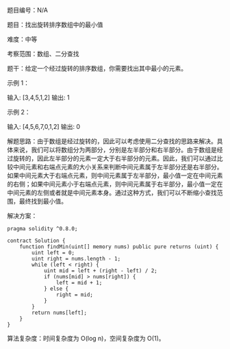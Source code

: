 题目编号：N/A

题目：找出旋转排序数组中的最小值

难度：中等

考察范围：数组、二分查找

题干：给定一个经过旋转的排序数组，你需要找出其中最小的元素。

示例 1：

输入: [3,4,5,1,2]
输出: 1

示例 2：

输入: [4,5,6,7,0,1,2]
输出: 0

解题思路：由于数组是经过旋转的，因此可以考虑使用二分查找的思路来解决。具体来说，我们可以将数组分为两部分，分别是左半部分和右半部分。由于数组是经过旋转的，因此左半部分的元素一定大于右半部分的元素。因此，我们可以通过比较中间元素和右端点元素的大小关系来判断中间元素属于左半部分还是右半部分。如果中间元素大于右端点元素，则中间元素属于左半部分，最小值一定在中间元素的右侧；如果中间元素小于右端点元素，则中间元素属于右半部分，最小值一定在中间元素的左侧或者就是中间元素本身。通过这种方式，我们可以不断缩小查找范围，最终找到最小值。

解决方案：

```
pragma solidity ^0.8.0;

contract Solution {
    function findMin(uint[] memory nums) public pure returns (uint) {
        uint left = 0;
        uint right = nums.length - 1;
        while (left < right) {
            uint mid = left + (right - left) / 2;
            if (nums[mid] > nums[right]) {
                left = mid + 1;
            } else {
                right = mid;
            }
        }
        return nums[left];
    }
}
```

算法复杂度：时间复杂度为 O(log n)，空间复杂度为 O(1)。